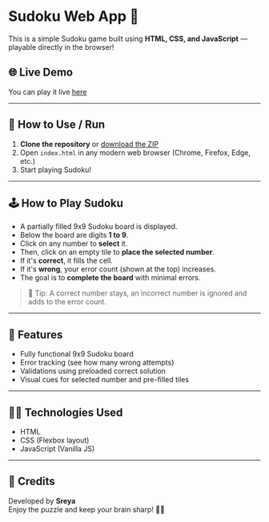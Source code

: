 
# Sudoku Web App 🧩

This is a simple Sudoku game built using **HTML, CSS, and JavaScript** — playable directly in the browser!

## 🌐 Live Demo

You can play it live [here](https://sudoku11.vercel.app/)  

---
## 🚀 How to Use / Run

1. **Clone the repository** or [download the ZIP](https://github.com/sreya1711/sudoku11.git)
2. Open `index.html` in any modern web browser (Chrome, Firefox, Edge, etc.)
3. Start playing Sudoku!

---

## 🕹️ How to Play Sudoku

- A partially filled 9x9 Sudoku board is displayed.
- Below the board are digits **1 to 9**.
- Click on any number to **select** it.
- Then, click on an empty tile to **place the selected number**.
- If it's **correct**, it fills the cell.
- If it's **wrong**, your error count (shown at the top) increases.
- The goal is to **complete the board** with minimal errors.

> 🎯 Tip: A correct number stays, an incorrect number is ignored and adds to the error count.

---

## 📌 Features

- Fully functional 9x9 Sudoku board
- Error tracking (see how many wrong attempts)
- Validations using preloaded correct solution
- Visual cues for selected number and pre-filled tiles

---

## 🧑‍💻 Technologies Used

- HTML
- CSS (Flexbox layout)
- JavaScript (Vanilla JS)
---

## 🙌 Credits

Developed by **Sreya**  
Enjoy the puzzle and keep your brain sharp! 🧠✨
